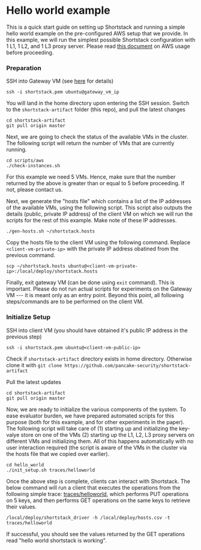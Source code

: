 # Hello world example

This is a quick start guide on setting up Shortstack and running a simple hello world example on the pre-configured AWS setup that we provide. In this example, we will run the simplest possible Shortstack configuration with 1 L1, 1 L2, and 1 L3 proxy server. Please read [this document](../docs/aws_info.md) on AWS usage before proceeding.

### Preparation

SSH into Gateway VM (see [here](../docs/aws_info.md) for details)

```
ssh -i shortstack.pem ubuntu@gateway_vm_ip
```

You will land in the home directory upon entering the SSH session. Switch to the `shortstack-artifact` folder (this repo), and pull the latest changes

```
cd shortstack-artifact
git pull origin master
```

Next, we are going to check the status of the available VMs in the cluster. The following script will return the number of VMs that are currently running. 

```
cd scripts/aws
./check-instances.sh
```

For this example we need 5 VMs. Hence, make sure that the number returned by the above is greater than or equal to 5 before proceeding. If not, please contact us.

Next, we generate the "hosts file" which contains a list of the IP addresses of the available VMs, using the following script. This script also outputs the details (public, private IP address) of the client VM on which we will run the scripts for the rest of this example. Make note of these IP addresses.  

```
./gen-hosts.sh ~/shortstack.hosts
```

Copy the hosts file to the client VM using the following command. Replace `<client-vm-private-ip>` with the private IP address obatined from the previous command.

```
scp ~/shortstack.hosts ubuntu@<client-vm-private-ip>:/local/deploy/shortstack.hosts
```

Finally, exit gateway VM (can be done using `exit` command). This is important. Please do not run actual scripts for experiments on the Gateway VM --- it is meant only as an entry point. Beyond this point, all following steps/commands are to be performed on the client VM.
  
### Initialize Setup

SSH into client VM (you should have obtained it's public IP address in the previous step)
  
```
ssh -i shortstack.pem ubuntu@<client-vm-public-ip>
```

Check if `shortstack-artifact` directory exists in home directory. Otherwise clone it with `git clone https://github.com/pancake-security/shortstack-artifact`

Pull the latest updates

```
cd shortstack-artifact
git pull origin master
```

Now, we are ready to initialize the various components of the system. To ease evaluator burden, we have prepared automated scripts for this purpose (both for this example, and for other experiments in the paper). The following script will take care of (1) starting up and initializing the key-valye store on one of the VMs (2) starting up the L1, L2, L3 proxy servers on different VMs and initializing them. All of this happens automatically with no user interaction required (the script is aware of the VMs in the cluster via the hosts file that we copied over earlier). 
  
```
cd hello_world
./init_setup.sh traces/helloworld
```

Once the above step is complete, clients can interact with Shortstack. The below command will run a client that executes the operations from the following simple trace: [traces/helloworld](traces/helloworld), which performs PUT operations on 5 keys, and then performs GET operations on the same keys to retrieve their values.

```
/local/deploy/shortstack_driver -h /local/deploy/hosts.csv -t traces/helloworld
```
  
If successful, you should see the values returned by the GET operations read "hello world shortstack is working".

